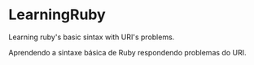 # LearningRuby

Learning ruby's basic sintax with URI's problems.

Aprendendo a sintaxe básica de Ruby respondendo problemas do URI.
